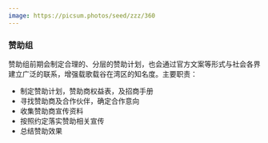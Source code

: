 ```yaml
---
image: https://picsum.photos/seed/zzz/360
---
```

### 赞助组
赞助组前期会制定合理的、分层的赞助计划，也会通过官方文案等形式与社会各界建立广泛的联系，增强载歌载谷在湾区的知名度。主要职责：
- 制定赞助计划，赞助商权益表，及招商手册
- 寻找赞助商及合作伙伴，确定合作意向
- 收集赞助商宣传资料
- 按照约定落实赞助相关宣传
- 总结赞助效果
